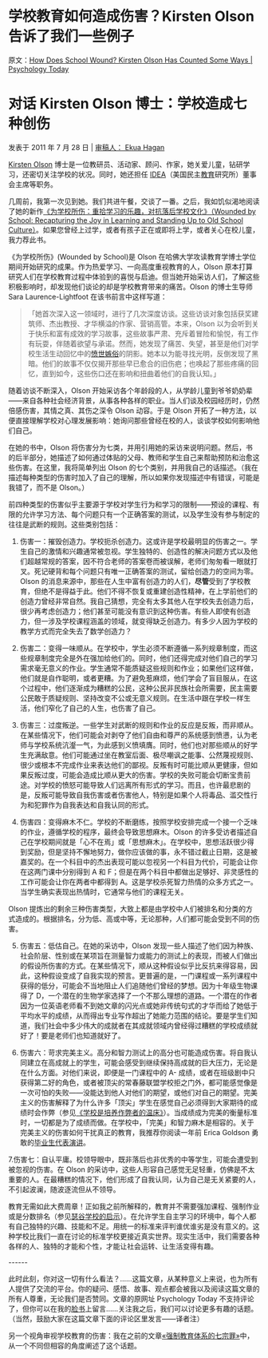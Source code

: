 # 学校教育如何造成伤害？Kirsten Olson 告诉了我们一些例子

原文：[How Does School Wound? Kirsten Olson Has Counted Some Ways | Psychology Today](https://www.psychologytoday.com/us/blog/freedom-learn/201106/how-does-school-wound-kirsten-olson-has-counted-some-ways)

# 对话 Kirsten Olson 博士：学校造成七种创伤

发表于 2011 年 7 月 28 日 | [审稿人： Ekua Hagan](https://www.psychologytoday.com/us/docs/editorial-process)

[Kirsten Olson](http://www.kirstenolson.org/aboutkirsten.php) 博士是一位教研员、活动家、顾问、作家，她关爱儿童，钻研学习，还密切关注学校的状况。同时，她还担任 [IDEA](http://www.democraticeducation.org/)（美国民主[教育](https://www.psychologytoday.com/us/basics/education)研究所）董事会主席等职务。

几周前，我第一次见到她。我们共进午餐，交谈了一番。之后，我如饥似渴地阅读了她的新作[《为学校所伤：重拾学习的乐趣，对抗落后学校文化》（Wounded by School: Recapturing the Joy in Learning and Standing Up to Old School Culture）](http://www.kirstenolson.org/wounded.php)。如果您曾经上过学，或者有孩子正在或即将上学，或者关心在校儿童，我力荐此书。

《为学校所伤》(Wounded by School)是 Olson 在哈佛大学攻读教育学博士学位期间开始研究的成果。作为热爱学习、一向高度重视教育的人，Olson 原本打算研究人们在学校教育过程中体验到的喜悦与启迪。但当她开始采访人们，了解这些积极影响时，却发现他们谈论的却是学校教育带来的痛苦。Olson 的博士生导师 Sara Laurence-Lightfoot 在该书前言中这样写道：

> 「她首次深入这一领域时，进行了几次深度访谈。这些访谈对象包括获奖建筑师、杰出教授、才华横溢的作家、营销高管。本来，Olson 以为会听到关于快乐和富有成效的学习故事，这些故事严肃、充斥着冒险和愉悦，有工作有玩耍，伴随着欲望与承诺。然而，她发现了痛苦、失望，甚至是他们对学校生活生动回忆中的[愤世嫉俗](https://www.psychologytoday.com/us/basics/pessimism)的阴影。她本以为能寻找光明，反倒发现了黑暗。他们的故事不仅仅揭开那些早已愈合的旧伤疤；也唤起了那些疼痛的回忆，直到如今，这些伤口还在影响和扭曲着他们的自我认知。」

随着访谈不断深入，Olson 开始采访各个年龄段的人，从学龄儿童到爷爷奶奶辈——来自各种社会经济背景，从事各种各样的职业。当人们谈及校园经历时，仍然倍感伤害，其情之真、其伤之深令 Olson 动容。于是 Olson 开拓了一种方法，以便直接理解学校对心理发展影响：她询问那些曾经在校的人，谈谈学校如何影响他们自己。

在她的书中，Olson 将伤害分为七类，并用引用她的采访来说明问题。然后，书的后半部分，她描述了如何通过体贴的父母、教师和学生自己来帮助预防和治愈这些伤害。在这里，我将简单列出 Olson 的七个类别，并用我自己的话描述。（我在描述每种类型的伤害时加入了自己的理解，所以如果你发现描述中有错误，可能是我错了，而不是 Olson。）

前四种类型的伤害似乎主要源于学校对学生行为和学习的限制——预设的课程、有限的允许学习方法、每个问题只有一个正确答案的测试，以及学生没有参与制定的往往是武断的规则。这些类别包括：

1. 伤害一：摧毁创造力。学校扼杀创造力。这或许是学校最明显的伤害之一。学生自己的激情和兴趣通常被忽视。学生独特的、创造性的解决问题方式以及他们超越常规的答案，因不符合老师的答案卷而被误解，老师们匆匆看一眼就打叉。死记硬背和每个问题只有唯一正确答案的测试，留给创造力的空间为零。Olson 的消息来源中，那些在人生中富有创造力的人们，**尽管**受到了学校教育，但绝不是得益于此。他们不得不恢复或重建创造性精神，在上学前他们的创造力曾经非常自然。我自己猜想，完全有太多其他人在学校失去创造力后，很少再考虑创造力；他们甚至可能没有意识到这种伤害。有些人即使有创造力，但一涉及学校课程涵盖的领域，就变得缺乏创造力。有多少人因为学校的教学方式而完全失去了数学创造力？

2. 伤害二：变得一味顺从。在学校中，学生必须不断遵循一系列规章制度，而这些规章制度完全是外在强加给他们的。同时，他们还得完成对他们自己的学习需求毫无意义的作业。学生通常不能质疑这些规则和作业；如果他们这样做，他们就是自作聪明，或者更糟。为了避免惹麻烦，他们学会了盲目服从，在这个过程中，他们逐渐成为糟糕的公民，这种公民非民族社会所需要，民主需要公民敢于质疑规则、坚持改变不公或无意义规则。在生活中跟在学校一样生活，他们窄化了自己的人生，也伤害了自己。

3. 伤害三：过度叛逆。一些学生对武断的规则和作业的反应是反叛，而非顺从。在某些情况下，他们可能会对剥夺了他们自由和尊严的系统感到愤懑，认为老师与学校系统沆瀣一气，为此感到义愤填膺。同时，他们也对那些顺从的好学生充满敌意。他们可能通过坐在教室后面、极尽嘲讽之能事、公然蔑视规则、很少或根本不完成作业来表达他们的鄙视。反叛有时可能比顺从更健康，但如果反叛过度，可能会造成比顺从更大的伤害。学校的失败可能会切断宝贵前途。对学校的愤怒可能导致人们远离所有形式的学习。而且，也许最悲剧的是，反叛可能导致自我伤害或者伤害他人，特别是如果个人将毒品、滥交性行为和犯罪作为自我表达和自我认同的形式。

4. 伤害四：变得麻木不仁。学校的不断磨练，按照学校安排完成一个接一个乏味的作业，遵循学校的程序，最终会导致思想麻木。Olson 的许多受访者描述自己在学校期间就是「心不在焉」或「思想麻木」。在学校中，思想活跃很少得到奖励，但是坚持不懈地努力，做你应该做的事，永不错过截止日期，这是被嘉奖的。在一个科目中的杰出表现可能以忽视另一个科目为代价，可能会让你在这两门课中分别得到 A 和 F；但是在两个科目中都做出足够好、非灵感性的工作可能会让你在两者中都得到 A。这是学校杀死智力热情的众多方式之一。当学生确实表现出热情时，它通常与他们的课程无关。

Olson 提炼出的剩余三种伤害类型，大致上都是由学校中人们被排名和分类的方式造成的。根据排名，分为低、高或中等，无论那种，人们都可能会受到不同的伤害。

5. 伤害五：低估自己。在她的采访中，Olson 发现一些人描述了他们因为种族、社会阶层、性别或在某项旨在测量智力或能力的测试上的表现，而被人们做出的假设所伤害的方式。在某些情况下，顺从这种假设似乎比反抗来得容易，因此，这种假设变成了自我实现的预言。更普遍的是，一门课程或一系列课程中获得的低分，可能会不当地阻止人们追随他们曾经的梦想。因为十年级生物课得了 D，一个潜在的生物学家选择了一个不那么理想的道路。一个潜在的作者因为一位英语老师看不到她文章的闪光点或她非传统句式的才华而给了她低于平均水平的成绩，从而得出专业写作超出了她能力范围的结论。要是学生们知道，我们社会中多少伟大的成就者在其成就领域内曾经得过糟糕的学校成绩就好了！要是老师们也知道就好了。

6. 伤害六：苛求完美主义。高分和智力测试上的高分也可能造成伤害。将自我认同建立在高成就上的学生，可能会感受到继续保持高成就的巨大压力，无论是在什么方面。对他们来说，即便是一门课程中的 A- 成绩，或者在班级剧中只获得第二好的角色，或者被顶尖的常春藤联盟学校拒之门外，都可能感觉像是一次可怕的失败——没能达到他人对他们的期望，或他们对自己的期望。完美主义的伤害解释了为什么许多「顶尖」学生在感觉自己必须得到大家期待的成绩时会作弊（参见[《学校是培养作弊者的温床》](http://www.psychologytoday.com/blog/freedom-learn/201010/cheating-in-science-part-ii-school-is-breeding-ground-cheaters)）。当成绩成为完美的衡量标准时，一切都是为了成绩而做。在学校中，「完美」和智力麻木是相容的。关于完美主义的伤害如何干扰真正的教育，我推荐你阅读一年前 Erica Goldson 勇敢的[毕业生代表演讲](http://americaviaerica.blogspot.com/2010/07/coxsackie-athens-valedictorian-speech.html)。

7.伤害七：自认平庸。校领导眼中，既非落后也非优秀的中等学生，可能会遭受到被忽视的伤害。在 Olson 的采访中，这些人形容自己感觉无足轻重，仿佛是不太重要的人。在最糟糕的情况下，他们形成了自我认同，认为自己是无关紧要的人，不引起波澜，随波逐流但从不领导。

教育无需如此大费周章！正如我之前所解释的，教育并不需要强加课程、强制作业或是分数排名（参见[瑟谷学校的启示](https://www.psychologytoday.com/us/blog/freedom-learn/200808/children-educate-themselves-iv-lessons-sudbury-valley)）。在允许学生自主学习的环境中，每个人都有自己独特的兴趣、技能和不足。用统一的标准来评判谁优谁劣是没有意义的。这种学校比我们一直在讨论的标准学校更接近真实世界。现实生活中，我们需要各种各样的人、独特的才能和个性，才能让社会运转、让生活变得有趣。

\------

此时此刻，你对这一切有什么看法？……这篇文章，从某种意义上来说，也为所有人提供了交流的平台。你的疑问、感悟、故事、观点都会被我以及阅读这篇文章的所有人尊重，无论我们是否赞同。文章的原网址 Psychology Today 不支持评论了，但你可以在我的[脸书](https://www.facebook.com/peter.gray.3572)上留言……关注我之后，我们可以讨论更多有趣的话题。（当然，鼓励大家在这篇文章下面的评论区里发言——译者注）

另一个视角审视学校教育的伤害：我在之前的文章[«强制教育体系的七宗罪»](https://www.psychologytoday.com/us/blog/freedom-learn/200909/seven-sins-our-system-forced-education)中，从一个不同但相容的角度阐述了这个话题。